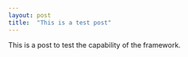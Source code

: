 ```yaml
---
layout: post
title:  "This is a test post"
---
```


This is a post to test the capability of the framework. 